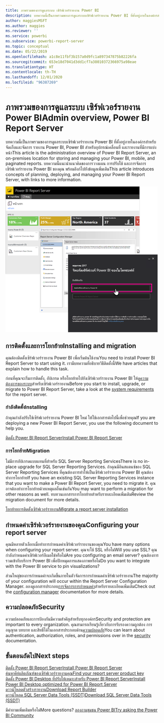```yaml
---
title: ภาพรวมของการดูแลระบบ เซิร์ฟเวอร์รายงาน Power BI
description: บทความนี้เป็นภาพรวมของการดูแลระบบเซิร์ฟเวอร์รายงาน Power BI ที่ตั้งอยู่ภายในองค์กรสำหรับจัดเก็บและจัดการ รายงาน Power BI, Power BI สำหรับอุปกรณ์เคลื่อนที่ และรายงานที่มีการแบ่งหน้า
author: maggiesMSFT
ms.author: maggies
ms.reviewer: ''
ms.service: powerbi
ms.subservice: powerbi-report-server
ms.topic: conceptual
ms.date: 05/22/2019
ms.openlocfilehash: a1c8e11fbf3b157a0d9fc1a897347875b82226fa
ms.sourcegitcommit: 653e18d7041d3dd1cf7a38010372366975a98eae
ms.translationtype: HT
ms.contentlocale: th-TH
ms.lasthandoff: 12/01/2020
ms.locfileid: "96387269"
---
```

# <a name="admin-overview-power-bi-report-server"></a><span data-ttu-id="2b168-103">ภาพรวมของการดูแลระบบ เซิร์ฟเวอร์รายงาน Power BI</span><span class="sxs-lookup"><span data-stu-id="2b168-103">Admin overview, Power BI Report Server</span></span>
<span data-ttu-id="2b168-104">บทความนี้เป็นภาพรวมของการดูแลระบบเซิร์ฟเวอร์รายงาน Power BI ที่ตั้งอยู่ภายในองค์กรสำหรับจัดเก็บและจัดการ รายงาน Power BI, Power BI สำหรับอุปกรณ์เคลื่อนที่ และรายงานที่มีการแบ่งหน้า</span><span class="sxs-lookup"><span data-stu-id="2b168-104">This article is the administration overview of Power BI Report Server, an on-premises location for storing and managing your Power BI, mobile, and paginated reports.</span></span> <span data-ttu-id="2b168-105">บทความนี้แนะนำแนวคิดของการวางแผน การปรับใช้ และการจัดการเซิร์ฟเวอร์รายงาน Power BI ของคุณ พร้อมลิงก์ไปยังข้อมูลเพิ่มเติม</span><span class="sxs-lookup"><span data-stu-id="2b168-105">This article introduces concepts of planning, deploying, and managing your Power BI Report Server, with links to more information.</span></span>

![ภาพหน้าจอของเซิร์ฟเวอร์รายงาน Power BI ที่แสดงตัวเลือกการลงชื่อเข้าใช้](media/admin-handbook-overview/admin-handbook.png)
 
## <a name="installing-and-migration"></a><span data-ttu-id="2b168-107">การติดตั้งและการโยกย้าย</span><span class="sxs-lookup"><span data-stu-id="2b168-107">Installing and migration</span></span>
<span data-ttu-id="2b168-108">คุณต้องติดตั้งเซิร์ฟเวอร์รายงาน Power BI เพื่อเริ่มต้นใช้งาน</span><span class="sxs-lookup"><span data-stu-id="2b168-108">You need to install Power BI Report Server to start using it.</span></span> <span data-ttu-id="2b168-109">เรามีบทความที่อธิบายวิธีติดตั้งนี้</span><span class="sxs-lookup"><span data-stu-id="2b168-109">We have articles that explain how to handle this task.</span></span>

<span data-ttu-id="2b168-110">ก่อนที่คุณจะเริ่มการติดตั้ง, อัปเกรด หรือโยกย้ายไปยังเซิร์ฟเวอร์รายงาน Power BI ให้ดู[ความต้องการของระบบ](system-requirements.md)สำหรับเซิร์ฟเวอร์รายงาน</span><span class="sxs-lookup"><span data-stu-id="2b168-110">Before you start to install, upgrade, or migrate to Power BI Report Server, take a look at the [system requirements](system-requirements.md) for the report server.</span></span>

### <a name="installing"></a><span data-ttu-id="2b168-111">กำลังติดตั้ง</span><span class="sxs-lookup"><span data-stu-id="2b168-111">Installing</span></span>
<span data-ttu-id="2b168-112">ถ้าคุณกำลังปรับใช้เซิร์ฟเวอร์รายงาน Power BI ใหม่ ให้ใช้เอกสารต่อไปนี้เพื่อช่วยคุณ</span><span class="sxs-lookup"><span data-stu-id="2b168-112">If you are deploying a new Power BI Report Server, you use the following document to help you.</span></span> 

[<span data-ttu-id="2b168-113">ติดตั้ง Power BI Report Server</span><span class="sxs-lookup"><span data-stu-id="2b168-113">Install Power BI Report Server</span></span>](install-report-server.md)

### <a name="migration"></a><span data-ttu-id="2b168-114">การโยกย้าย</span><span class="sxs-lookup"><span data-stu-id="2b168-114">Migration</span></span>
<span data-ttu-id="2b168-115">ไม่มีการอัปเกรดแบบแทนที่สำหรับ SQL Server Reporting Services</span><span class="sxs-lookup"><span data-stu-id="2b168-115">There is no in-place upgrade for SQL Server Reporting Services.</span></span> <span data-ttu-id="2b168-116">ถ้าคุณมีอินสแตนซ์ของ SQL Server Reporting Services ที่คุณต้องการทำให้เป็นเซิร์ฟเวอร์รายงาน Power BI คุณต้องทำการโยกย้าย</span><span class="sxs-lookup"><span data-stu-id="2b168-116">If you have an existing SQL Server Reporting Services instance that you want to make a Power BI Report Server, you need to migrate it.</span></span> <span data-ttu-id="2b168-117">คุณอาจต้องทำการโยกย้ายด้วยเหตุผลอื่นเช่นกัน</span><span class="sxs-lookup"><span data-stu-id="2b168-117">You may want to perform a migration for other reasons as well.</span></span> <span data-ttu-id="2b168-118">ทบทวนเอกสารการโยกย้ายสำหรับรายละเอียดเพิ่มเติม</span><span class="sxs-lookup"><span data-stu-id="2b168-118">Review the migration document for more details.</span></span>

[<span data-ttu-id="2b168-119">โยกย้ายการติดตั้งเซิร์ฟเวอร์รายงาน</span><span class="sxs-lookup"><span data-stu-id="2b168-119">Migrate a report server installation</span></span>](migrate-report-server.md)

## <a name="configuring-your-report-server"></a><span data-ttu-id="2b168-120">กำหนดค่าเซิร์ฟเวอร์รายงานของคุณ</span><span class="sxs-lookup"><span data-stu-id="2b168-120">Configuring your report server</span></span>
<span data-ttu-id="2b168-121">คุณมีหลายตัวเลือกเมื่อทำการกำหนดค่าเซิร์ฟเวอร์รายงานของคุณ</span><span class="sxs-lookup"><span data-stu-id="2b168-121">You have many options when configuring your report server.</span></span> <span data-ttu-id="2b168-122">คุณจะใช้ SSL หรือไม่</span><span class="sxs-lookup"><span data-stu-id="2b168-122">Will you use SSL?</span></span> <span data-ttu-id="2b168-123">คุณกำลังกำหนดค่าเซิร์ฟเวอร์อีเมลใช่หรือไม่</span><span class="sxs-lookup"><span data-stu-id="2b168-123">Are you configuring an email server?</span></span> <span data-ttu-id="2b168-124">คุณต้องการรวมเข้ากับบริการ Power BI เพื่อปักหมุดการแสดงภาพหรือไม่</span><span class="sxs-lookup"><span data-stu-id="2b168-124">Do you want to integrate with the Power BI service to pin visualizations?</span></span>

<span data-ttu-id="2b168-125">ส่วนใหญ่ของการกำหนดค่าจะเกิดขึ้นภายในตัวจัดการการกำหนดค่าเซิร์ฟเวอร์รายงาน</span><span class="sxs-lookup"><span data-stu-id="2b168-125">The majority of your configuration will occur within the Report Server Configuration Manager.</span></span> <span data-ttu-id="2b168-126">ลองดูเอกสารประกอบ[การจัดการการกำหนดค่า](/sql/reporting-services/install-windows/reporting-services-configuration-manager-native-mode)สำหรับรายละเอียดเพิ่มเติม</span><span class="sxs-lookup"><span data-stu-id="2b168-126">Check out the [configuration manager](/sql/reporting-services/install-windows/reporting-services-configuration-manager-native-mode) documentation for more details.</span></span>

## <a name="security"></a><span data-ttu-id="2b168-127">ความปลอดภัย</span><span class="sxs-lookup"><span data-stu-id="2b168-127">Security</span></span>
<span data-ttu-id="2b168-128">ความปลอดภัยและการป้องกันมีความสำคัญสำหรับทุกองค์กร</span><span class="sxs-lookup"><span data-stu-id="2b168-128">Security and protection are important to every organization.</span></span> <span data-ttu-id="2b168-129">คุณสามารถเรียนรู้เกี่ยวกับการรับรองความถูกต้อง การอนุญาต บทบาท และสิทธิ์ได้ในเอกสารประกอบด้าน[ความปลอดภัย](/sql/reporting-services/security/reporting-services-security-and-protection)</span><span class="sxs-lookup"><span data-stu-id="2b168-129">You can learn about authentication, authorization, roles, and permissions over in the [security](/sql/reporting-services/security/reporting-services-security-and-protection) documentation.</span></span>

## <a name="next-steps"></a><span data-ttu-id="2b168-130">ขั้นตอนถัดไป</span><span class="sxs-lookup"><span data-stu-id="2b168-130">Next steps</span></span>
[<span data-ttu-id="2b168-131">ติดตั้ง Power BI Report Server</span><span class="sxs-lookup"><span data-stu-id="2b168-131">Install Power BI Report Server</span></span>](install-report-server.md)  
[<span data-ttu-id="2b168-132">ค้นหาคีย์ผลิตภัณฑ์ของเซิร์ฟเวอร์รายงานคุณ</span><span class="sxs-lookup"><span data-stu-id="2b168-132">Find your report server product key</span></span>](find-product-key.md)  
[<span data-ttu-id="2b168-133">ติดตั้ง Power BI Desktop ที่ปรับให้เหมาะสำหรับ Power BI Report Server</span><span class="sxs-lookup"><span data-stu-id="2b168-133">Install Power BI Desktop optimized for Power BI Report Server</span></span>](install-powerbi-desktop.md)  
[<span data-ttu-id="2b168-134">ดาวน์โหลดตัวสร้างรายงาน</span><span class="sxs-lookup"><span data-stu-id="2b168-134">Download Report Builder</span></span>](https://www.microsoft.com/download/details.aspx?id=53613)  
[<span data-ttu-id="2b168-135">ดาวน์โหลด SQL Server Data Tools (SSDT)</span><span class="sxs-lookup"><span data-stu-id="2b168-135">Download SQL Server Data Tools (SSDT)</span></span>](/sql/ssdt/download-sql-server-data-tools-ssdt)

<span data-ttu-id="2b168-136">มีคำถามเพิ่มเติมหรือไม่</span><span class="sxs-lookup"><span data-stu-id="2b168-136">More questions?</span></span> [<span data-ttu-id="2b168-137">ลองถามชุมชน Power BI</span><span class="sxs-lookup"><span data-stu-id="2b168-137">Try asking the Power BI Community</span></span>](https://community.powerbi.com/)